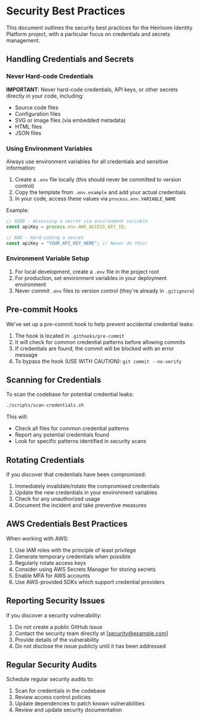 # Security Best Practices

This document outlines the security best practices for the Heirloom Identity Platform project, with a particular focus on credentials and secrets management.

## Handling Credentials and Secrets

### Never Hard-code Credentials

**IMPORTANT**: Never hard-code credentials, API keys, or other secrets directly in your code, including:
- Source code files
- Configuration files
- SVG or image files (via embedded metadata)
- HTML files
- JSON files

### Using Environment Variables

Always use environment variables for all credentials and sensitive information:

1. Create a `.env` file locally (this should never be committed to version control)
2. Copy the template from `.env.example` and add your actual credentials
3. In your code, access these values via `process.env.VARIABLE_NAME`

Example:
```javascript
// GOOD - Accessing a secret via environment variable
const apiKey = process.env.AWS_ACCESS_KEY_ID;

// BAD - Hard-coding a secret
const apiKey = "YOUR_API_KEY_HERE"; // Never do this!
```

### Environment Variable Setup

1. For local development, create a `.env` file in the project root
2. For production, set environment variables in your deployment environment
3. Never commit `.env` files to version control (they're already in `.gitignore`)

## Pre-commit Hooks

We've set up a pre-commit hook to help prevent accidental credential leaks:

1. The hook is located in `.githooks/pre-commit`
2. It will check for common credential patterns before allowing commits
3. If credentials are found, the commit will be blocked with an error message
4. To bypass the hook (USE WITH CAUTION): `git commit --no-verify`

## Scanning for Credentials

To scan the codebase for potential credential leaks:

```bash
./scripts/scan-credentials.sh
```

This will:
- Check all files for common credential patterns
- Report any potential credentials found
- Look for specific patterns identified in security scans

## Rotating Credentials

If you discover that credentials have been compromised:

1. Immediately invalidate/rotate the compromised credentials
2. Update the new credentials in your environment variables
3. Check for any unauthorized usage
4. Document the incident and take preventive measures

## AWS Credentials Best Practices

When working with AWS:

1. Use IAM roles with the principle of least privilege
2. Generate temporary credentials when possible
3. Regularly rotate access keys
4. Consider using AWS Secrets Manager for storing secrets
5. Enable MFA for AWS accounts
6. Use AWS-provided SDKs which support credential providers

## Reporting Security Issues

If you discover a security vulnerability:

1. Do not create a public GitHub issue
2. Contact the security team directly at [security@example.com] 
3. Provide details of the vulnerability
4. Do not disclose the issue publicly until it has been addressed

## Regular Security Audits

Schedule regular security audits to:

1. Scan for credentials in the codebase
2. Review access control policies
3. Update dependencies to patch known vulnerabilities
4. Review and update security documentation